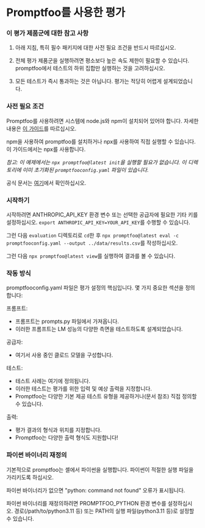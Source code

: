
# Promptfoo를 사용한 평가

### 이 평가 제품군에 대한 참고 사항

1) 아래 지침, 특히 필수 패키지에 대한 사전 필요 조건을 반드시 따르십시오.

2) 전체 평가 제품군을 실행하려면 평소보다 높은 속도 제한이 필요할 수 있습니다. promptfoo에서 테스트의 하위 집합만 실행하는 것을 고려하십시오.

3) 모든 테스트가 즉시 통과하는 것은 아닙니다. 평가는 적당히 어렵게 설계되었습니다.

### 사전 필요 조건
Promptfoo를 사용하려면 시스템에 node.js와 npm이 설치되어 있어야 합니다. 자세한 내용은 [이 가이드](https://docs.npmjs.com/downloading-and-installing-node-js-and-npm)를 따르십시오.

npm을 사용하여 promptfoo를 설치하거나 npx를 사용하여 직접 실행할 수 있습니다. 이 가이드에서는 npx를 사용합니다.

*참고: 이 예제에서는 `npx promptfoo@latest init`을 실행할 필요가 없습니다. 이 디렉토리에 이미 초기화된 `promptfooconfig.yaml` 파일이 있습니다.*

공식 문서는 [여기](https://www.promptfoo.dev/docs/getting-started)에서 확인하십시오.

### 시작하기

시작하려면 ANTHROPIC_API_KEY 환경 변수 또는 선택한 공급자에 필요한 기타 키를 설정하십시오. `export ANTHROPIC_API_KEY=YOUR_API_KEY`를 수행할 수 있습니다.

그런 다음 `evaluation` 디렉토리로 `cd`한 후 `npx promptfoo@latest eval -c promptfooconfig.yaml --output ../data/results.csv`를 작성하십시오.

그런 다음 `npx promptfoo@latest view`를 실행하여 결과를 볼 수 있습니다.

### 작동 방식

promptfooconfig.yaml 파일은 평가 설정의 핵심입니다. 몇 가지 중요한 섹션을 정의합니다:

프롬프트:
- 프롬프트는 prompts.py 파일에서 가져옵니다.
- 이러한 프롬프트는 LM 성능의 다양한 측면을 테스트하도록 설계되었습니다.

공급자:
- 여기서 사용 중인 클로드 모델을 구성합니다.

테스트:
- 테스트 사례는 여기에 정의됩니다.
- 이러한 테스트는 평가를 위한 입력 및 예상 출력을 지정합니다.
- Promptfoo는 다양한 기본 제공 테스트 유형을 제공하거나(문서 참조) 직접 정의할 수 있습니다.

출력:
- 평가 결과의 형식과 위치를 지정합니다.
- Promptfoo는 다양한 출력 형식도 지원합니다!

### 파이썬 바이너리 재정의

기본적으로 promptfoo는 셸에서 파이썬을 실행합니다. 파이썬이 적절한 실행 파일을 가리키도록 하십시오.

파이썬 바이너리가 없으면 "python: command not found" 오류가 표시됩니다.

파이썬 바이너리를 재정의하려면 PROMPTFOO_PYTHON 환경 변수를 설정하십시오. 경로(/path/to/python3.11 등) 또는 PATH의 실행 파일(python3.11 등)로 설정할 수 있습니다.